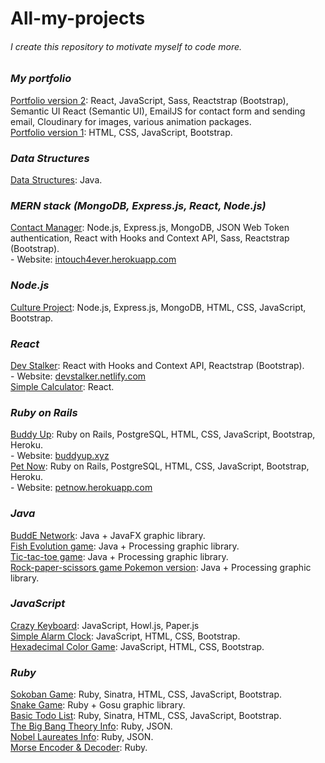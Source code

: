 # All-my-projects

###### I create this repository to motivate myself to code more. ######

### ***My portfolio***
[Portfolio version 2](https://www.khoa165.com/): React, JavaScript, Sass, Reactstrap (Bootstrap), Semantic UI React (Semantic UI), EmailJS for contact form and sending email, Cloudinary for images, various animation packages. <br />
[Portfolio version 1](https://khoa165.github.io/portfolio-v1/): HTML, CSS, JavaScript, Bootstrap. <br />

### ***Data Structures***
[Data Structures](https://github.com/khoa165/data-structures): Java. <br />

### ***MERN stack (MongoDB, Express.js, React, Node.js)***
[Contact Manager](https://github.com/khoa165/contact-manager): Node.js, Express.js, MongoDB, JSON Web Token authentication, React with Hooks and Context API, Sass, Reactstrap (Bootstrap). <br />
\- Website: [intouch4ever.herokuapp.com](http://intouch4ever.herokuapp.com) <br />

### ***Node.js***
[Culture Project](https://github.com/monica22schmidt/Culture-Project): Node.js, Express.js, MongoDB, HTML, CSS, JavaScript, Bootstrap. <br />

### ***React***
[Dev Stalker](https://github.com/khoa165/dev-stalker): React with Hooks and Context API, Reactstrap (Bootstrap). <br />
\- Website: [devstalker.netlify.com](https://devstalker.netlify.com/) <br />
[Simple Calculator](https://github.com/khoa165/simple-calculator): React. <br />

### ***Ruby on Rails***
[Buddy Up](https://github.com/khoa165/buddyUp): Ruby on Rails, PostgreSQL, HTML, CSS, JavaScript, Bootstrap, Heroku. <br />
\- Website: [buddyup.xyz](https://github.com/khoa165/buddyUp) <br />
[Pet Now](https://github.com/khoa165/petNow): Ruby on Rails, PostgreSQL, HTML, CSS, JavaScript, Bootstrap, Heroku. <br />
\- Website: [petnow.herokuapp.com](http://petnow.herokuapp.com/) <br />

### ***Java***
[BuddE Network](https://github.com/khoa165/BuddENetwork): Java + JavaFX graphic library. <br />
[Fish Evolution game](https://github.com/khoa165/fish-evolution): Java + Processing graphic library. <br />
[Tic-tac-toe game](https://github.com/khoa165/Tic-tac-toe): Java + Processing graphic library. <br />
[Rock-paper-scissors game Pokemon version](https://github.com/khoa165/pokemon-rock-paper-scissors): Java + Processing graphic library. <br />

### ***JavaScript***
[Crazy Keyboard](https://github.com/khoa165/crazy-keyboard): JavaScript, Howl.js, Paper.js <br />
[Simple Alarm Clock](https://github.com/khoa165/alarm-clock-js): JavaScript, HTML, CSS, Bootstrap. <br />
[Hexadecimal Color Game](https://github.com/khoa165/rgb-color-game): JavaScript, HTML, CSS, Bootstrap. <br />

### ***Ruby***
[Sokoban Game](https://github.com/khoa165/sokoban-themes): Ruby, Sinatra, HTML, CSS, JavaScript, Bootstrap. <br />
[Snake Game](https://github.com/khoa165/snake-game): Ruby + Gosu graphic library. <br />
[Basic Todo List](https://github.com/khoa165/personalized-todo-list): Ruby, Sinatra, HTML, CSS, JavaScript, Bootstrap. <br />
[The Big Bang Theory Info](https://github.com/khoa165/the-big-bang-theory): Ruby, JSON. <br />
[Nobel Laureates Info](https://github.com/khoa165/nobel-laureates): Ruby, JSON. <br />
[Morse Encoder & Decoder](https://github.com/khoa165/morse-code-encoder-decoder): Ruby. <br />
